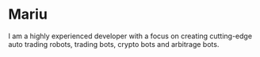 # Mariu
I am a highly experienced developer with a focus on creating cutting-edge auto trading robots, trading bots, crypto bots and arbitrage bots.
